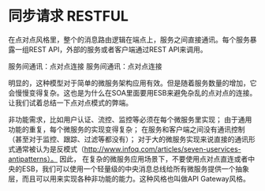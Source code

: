 # 同步请求 RESTFUL
在点对点风格里，整个的消息路由逻辑在端点上，服务之间直接通讯。每个服务暴露一组REST API，外部的服务或者客户端通过REST API来调用。

服务间通讯：点对点连接
服务间通讯：点对点连接

明显的，这种模型对于简单的微服务架构应用有效。但是随着服务数量的增加，它会慢慢变得复杂。这也是为什么在SOA里面要用ESB来避免杂乱的点对点的连接。让我们试着总结一下点对点模式的弊端。

非功能需求，比如用户认证、流控、监控等必须在每个微服务里实现；
由于通用功能的重复，每个微服务的实现变得复杂；
在服务和客户端之间没有通讯控制（甚至对于监控、跟踪、过滤等都没有）；
对于大的微服务实现来说直接的通讯形式通常被认为是反模式（http://www.infoq.com/articles/seven-uservices-antipatterns）。
因此， 在复杂的微服务应用场景下，不要使用点对点直连或者中央的ESB，我们可以使用一个轻量级的中央消息总线给所有微服务提供一个抽象层，而且可以用来实现各种非功能的能力。这种风格也叫做API Gateway风格。